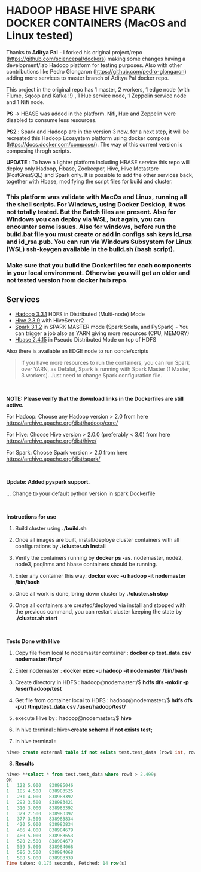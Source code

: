 # HADOOP HBASE HIVE SPARK DOCKER CONTAINERS (MacOS and Linux tested)

Thanks to **Aditya Pal** - I forked his original project/repo (https://github.com/sciencepal/dockers) making some changes having a development/lab Hadoop platform for testing purposes. Also with other contributions like Pedro Glongaron (https://github.com/pedro-glongaron) adding more services to master branch of Aditya Pal docker repo.

This project in the original repo has 1 master, 2 workers, 1 edge node (with Flume, Sqoop and Kafka !!) , 1 Hue service node, 1 Zeppelin service node and 1 Nifi node.


**PS** -> HBASE was added in the platform. Nifi, Hue and Zeppelin were disabled to consume less resources.

**PS2** : Spark and Hadoop are in the version 3 now. for a next step, it will be recreated this Hadoop Ecosystem platform using docker compose (https://docs.docker.com/compose/). The way of this current version is composing throgh scripts.

**UPDATE** : To have a lighter platform including HBASE service this repo will deploy only Hadoop, Hbase, Zookeeper, Hive, Hive Metastore (PostGresSQL) and Spark only. It is possible to add the other services back, together with Hbase, modifying the script files for build and cluster.

### This platform was validate with MacOs and Linux, running all the shell scripts. For Windows, using Docker Desktop, it was not totally tested. But the Batch files are present. Also for Windows you can deploy via WSL, but again, you can encounter some issues. Also for windows, before run the build.bat file you must create or add in configs ssh keys id_rsa and id_rsa.pub. You can run via Windows Subsystem for Linux (WSL) ssh-keygen available in the build.sh (bash script).

### Make sure that you build the Dockerfiles for each components in your local environment. Otherwise you will get an older and not tested version from docker hub repo.

## Services

* [Hadoop 3.3.1](http://hadoop.apache.org/docs/r3.3.1/) HDFS in  Distributed (Multi-node) Mode
* [Hive 2.3.9](http://hive.apache.org/) with HiveServer2
* [Spark 3.1.2](https://spark.apache.org/docs/3.1.2/) in SPARK MASTER mode (Spark Scala, and PySpark) - You can trigger a job also as YARN giving more resources (CPU, MEMORY)
* [Hbase 2.4.15](https://hbase.apache.org/)  in Pseudo Distributed Mode on top of HDFS

Also there is available an EDGE node to run conde/scripts

> If you have more resources to run the containers, you can run Spark over YARN, as Defalut, Spark is running with Spark Master (1 Master, 3 workers). Just need to change Spark configuration file.

<br />

**NOTE: Please verify that the download links in the Dockerfiles are still active.**

For Hadoop: Choose any Hadoop version > 2.0 from here https://archive.apache.org/dist/hadoop/core/

For Hive: Choose Hive version > 2.0.0 (preferably < 3.0) from here https://archive.apache.org/dist/hive/

For Spark: Choose Spark version > 2.0 from here https://archive.apache.org/dist/spark/

<br />

**Update: Added pyspark support.**

 ... Change to your default python version in spark Dockerfile

<br />

**Instructions for use**

1. Build cluster using **./build.sh**

2. Once all images are built, install/deploye cluster containers with all configurations by **./cluster.sh Install**

3. Verify the containers running by **docker ps -as**. nodemaster, node2, node3, psqlhms and hbase containers should be running.

4. Enter any container this way: **docker exec -u hadoop -it nodemaster /bin/bash**

5. Once all work is done, bring down cluster by **./cluster.sh stop**

6. Once all containers are created/deployed via install and stopped with the previous command, you can restart cluster keeping the state by **./cluster.sh start**

<br />

**Tests Done with Hive**

1. Copy file from local to nodemaster container : **docker cp test_data.csv nodemaster:/tmp/**

2. Enter nodemaster : **docker exec -u hadoop -it nodemaster /bin/bash**

3. Create directory in HDFS : hadoop@nodemaster:/$ **hdfs dfs -mkdir -p /user/hadoop/test**

4. Get file from container local to HDFS : hadoop@nodemaster:/$ **hdfs dfs -put /tmp/test_data.csv /user/hadoop/test/**

5. execute Hive by : hadoop@nodemaster:/$ **hive**

6. In hive terminal : hive>**create schema if not exists test;**

7. In hive terminal : 

```sql
hive> create external table if not exists test.test_data (row1 int, row2 int, row3 decimal(10,3), row4 int) row format delimited fields terminated by ',' stored as textfile location 'hdfs://172.20.1.1:9000/user/hadoop/test/';
```

8. **Results**
```sql
hive> **select * from test.test_data where row3 > 2.499;
OK
1	122	5.000	838985046
1	185	4.500	838983525
1	231	4.000	838983392
1	292	3.500	838983421
1	316	3.000	838983392
1	329	2.500	838983392
1	377	3.500	838983834
1	420	5.000	838983834
1	466	4.000	838984679
1	480	5.000	838983653
1	520	2.500	838984679
1	539	5.000	838984068
1	586	3.500	838984068
1	588	5.000	838983339
Time taken: 0.175 seconds, Fetched: 14 row(s)
```
